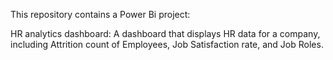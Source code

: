 This repository contains a Power Bi project:

HR analytics dashboard: A dashboard that displays HR data for a company, including Attrition count of Employees, Job Satisfaction rate, and Job Roles.
